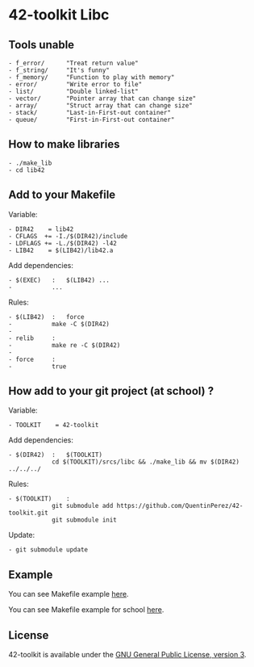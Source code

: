 42-toolkit	Libc
==========

## Tools unable

    - f_error/		"Treat return value"
    - f_string/		"It's funny"
    - f_memory/		"Function to play with memory"
    - error/		"Write error to file"
    - list/			"Double linked-list"
	- vector/		"Pointer array that can change size"
	- array/		"Struct array that can change size"
	- stack/		"Last-in-First-out container"
	- queue/		"First-in-First-out container"

## How to make libraries

    - ./make_lib
	- cd lib42

## Add to your Makefile

Variable:

	- DIR42    = lib42
	- CFLAGS  += -I./$(DIR42)/include
	- LDFLAGS += -L./$(DIR42) -l42
	- LIB42    = $(LIB42)/lib42.a

Add dependencies:

	- $(EXEC)	:	$(LIB42) ...
	- 			...

Rules:

	- $(LIB42)	:	force
	-  			make -C $(DIR42)
    -
	- relib		:
	- 			make re -C $(DIR42)
    -
	- force		:
	- 			true

## How add to your git project (at school) ?

Variable:

	- TOOLKIT    = 42-toolkit

Add dependencies:

	- $(DIR42)	:	$(TOOLKIT)
				cd $(TOOLKIT)/srcs/libc && ./make_lib && mv $(DIR42) ../../../

Rules:

	- $(TOOLKIT)	:
				git submodule add https://github.com/QuentinPerez/42-toolkit.git
				git submodule init

Update:

	- git submodule update


## Example

You can see Makefile example [here](https://github.com/QuentinPerez/42-toolkit/tree/master/examples/libc/list/Makefile).

You can see Makefile example for school [here](https://github.com/QuentinPerez/42-toolkit/tree/master/examples/libc/school/Makefile).

## License

42-toolkit is available under the [GNU General Public License, version 3](LICENSE).
